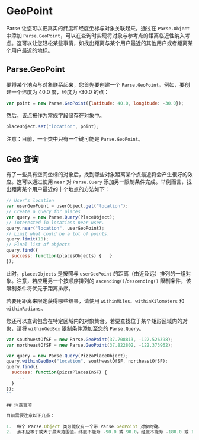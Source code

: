 # GeoPoint

Parse 让您可以把真实的纬度和经度坐标与对象关联起来。通过在 `Parse.Object` 中添加 `Parse.GeoPoint`，可以在查询时实现将对象与参考点的距离临近性纳入考虑。这可以让您轻松某些事情，如找出距离与某个用户最近的其他用户或者距离某个用户最近的地标。

## Parse.GeoPoint

要将某个地点与对象联系起来，您首先要创建一个 `Parse.GeoPoint`。例如，要创建一个纬度为 40.0 度，经度为 -30.0 的点：

```js
var point = new Parse.GeoPoint({latitude: 40.0, longitude: -30.0});
```

然后，该点被作为常规字段储存在对象中。

```js
placeObject.set("location", point);
```

注意：目前，一个类中只有一个键可能是 `Parse.GeoPoint`。

## Geo 查询

有了一些具有空间坐标的对象后，找到哪些对象距离某个点最近将会产生很好的效应。这可以通过使用 `near` 对 `Parse.Query` 添加另一限制条件完成。举例而言，找出距离某个用户最近的十个地点的方法如下：

```js
// User's location
var userGeoPoint = userObject.get("location");
// Create a query for places
var query = new Parse.Query(PlaceObject);
// Interested in locations near user.
query.near("location", userGeoPoint);
// Limit what could be a lot of points.
query.limit(10);
// Final list of objects
query.find({
  success: function(placesObjects) {   }
});
```

此时，`placesObjects` 是按照与 `userGeoPoint` 的距离（由近及远）排列的一组对象。注意，若应用另一个按顺序排列的 `ascending()`/`descending()` 限制条件，该限制条件将优先于距离排序。

若要用距离来限定获得哪些结果，请使用 `withinMiles`、`withinKilometers` 和 `withinRadians`。

您还可以查询包含在特定区域内的对象集合。若要查找位于某个矩形区域内的对象，请将 `withinGeoBox` 限制条件添加至您的 `Parse.Query`。

```js
var southwestOfSF = new Parse.GeoPoint(37.708813, -122.526398);
var northeastOfSF = new Parse.GeoPoint(37.822802, -122.373962);

var query = new Parse.Query(PizzaPlaceObject);
query.withinGeoBox("location", southwestOfSF, northeastOfSF);
query.find({
  success: function(pizzaPlacesInSF) {
    ...
  }
});
``

## 注意事项

目前需要注意以下几点：

1.  每个 Parse.Object 类可能仅有一个带 Parse.GeoPoint 对象的键。
2.  点不应等于或大于最大范围值。纬度不能为 -90.0 或 90.0。经度不能为 -180.0 或 180.0。若纬度或经度设置超出边界，会引起错误。
